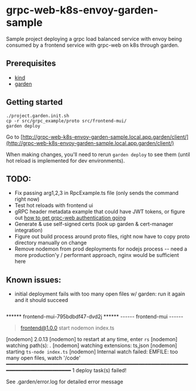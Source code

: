 # grpc-web-k8s-envoy-garden-sample

Sample project deploying a grpc load balanced service with envoy being consumed by a frontend service with grpc-web on k8s through garden.

## Prerequisites

- [kind](https://kind.sigs.k8s.io/docs/user/quick-start/)
- [garden](https://docs.garden.io/getting-started/1-installation)

## Getting started

```
./project.garden.init.sh
cp -r src/grpc_example/proto src/frontend-mui/
garden deploy
```

Go to [http://grpc-web-k8s-envoy-garden-sample.local.app.garden/client/](http://grpc-web-k8s-envoy-garden-sample.local.app.garden/client/)

When making changes, you'll need to rerun `garden deploy` to see them (until hot reload is implemented for dev environments).

## TODO:

- Fix passing arg1,2,3 in RpcExample.ts file (only sends the command right now)
- Test hot reloads with frontend ui
- gRPC header metadata example that could have JWT tokens, or figure out [how to get grpc-web authentication going](https://github.com/grpc/grpc-web/issues/351)
- Generate & use self-signed certs (look up garden & cert-manager integration)
- Figure out build process around proto files, right now have to copy proto directory manually on change
- Remove nodemon from prod deployments for nodejs process -- need a more production'y / performant approach, nginx would be sufficient here

## Known issues:

- initial deployment fails with too many open files w/ garden: run it again and it should succeed

  ```

****** frontend-mui-795bdbdf47-dvd2j ******
------ frontend-mui ------
> frontend@1.0.0 start
> nodemon index.ts

[nodemon] 2.0.13
[nodemon] to restart at any time, enter `rs`
[nodemon] watching path(s): *.*
[nodemon] watching extensions: ts,json
[nodemon] starting `ts-node index.ts`
[nodemon] Internal watch failed: EMFILE: too many open files, watch '/code'
━━━━━━━━━━━━━━━━━━━━━━━━━━━━━━━━━━━━━━━━━━━━━━━━━━━━━━━━━━━━━━━━━━━━━━━━━━━━━━━━
1 deploy task(s) failed!

See .garden/error.log for detailed error message

```

